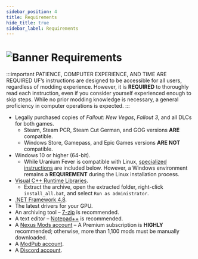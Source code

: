 ```yaml
---
sidebar_position: 4
title: Requirements
hide_title: true
sidebar_label: Requirements
---
```


# ![Banner Requirements](https://github.com/user-attachments/assets/6aa2396d-179c-4471-89df-5b206343fd87)

:::important PATIENCE, COMPUTER EXPERIENCE, AND TIME ARE REQUIRED
UF’s instructions are designed to be accessible for all users, regardless of modding experience. However, it is **REQUIRED** to thoroughly read each instruction, even if you consider yourself experienced enough to skip steps. While no prior modding knowledge is necessary, a general proficiency in computer operations is expected.
:::

- Legally purchased copies of *Fallout: New Vegas*, *Fallout 3*, and all DLCs for both games.
  - Steam, Steam PCR, Steam Cut German, and GOG versions **ARE** compatible.
  - Windows Store, Gamepass, and Epic Games versions **ARE NOT** compatible.
- Windows 10 or higher (64-bit).
  - While Uranium Fever is compatible with Linux, [specialized instructions](https://uraniumfever.net/docs/setupinstructions#-installing-on-linux-) are included below. However, a Windows environment remains a **REQUIREMENT** during the Linux installation process.
- [Visual C++ Runtime Libraries](https://www.techpowerup.com/download/visual-c-redistributable-runtime-package-all-in-one/).
  - Extract the archive, open the extracted folder, right-click `install_all.bat`, and select `Run as administrator`.
- [.NET Framework 4.8](https://dotnet.microsoft.com/en-us/download/dotnet-framework/thank-you/net48-web-installer).
- The latest drivers for your GPU.
- An archiving tool – [7-zip](https://www.7-zip.org/) is recommended.
- A text editor – [Notepad++](https://notepad-plus-plus.org/downloads/v8.7/) is recommended.
- A [Nexus Mods account](https://users.nexusmods.com/register) – A Premium subscription is **HIGHLY** recommended; otherwise, more than 1,100 mods must be manually downloaded.
- A [ModPub account](https://mod.pub/account/register).
- A [Discord account](https://discord.com/register).
